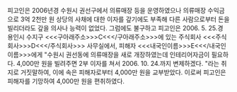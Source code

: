피고인은 2006년경 수원시 권선구에서 의류매장 등을 운영하였으나 의류매장 수익금으로 3억 2천만 원 상당의 사채에 대한 이자를 갚기에도 부족해 다른 사람으로부터 돈을 빌리더라도 갚을 의사나 능력이 없었다.
그럼에도 불구하고 피고인은 2006. 5. 25.경 용인시 수지구 <<<구아래주소>>>C<<</구아래주소>>>에 있는 주식회사 <<<주식회사>>>D<<</주식회사>>> 사무실에서, 피해자 <<<내국인이름>>>E<<</내국인이름>>>에게 "수원시 권선동에 의류매장을 새로 개장하였는데 인테리어자금이 필요하다. 4,000만 원을 빌려주면 2부 이자를 쳐서 2006. 10. 24.까지 변제하겠다. "라는 취지로 거짓말하여, 이에 속은 피해자로부터 4,000만 원을 교부받았다.
이로써 피고인은 피해자를 기망하여 4,000만 원을 편취하였다.